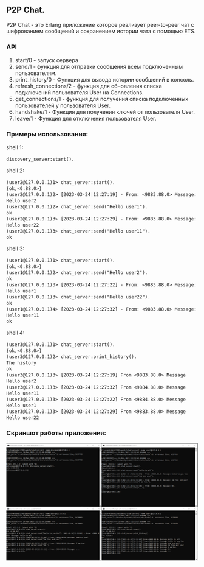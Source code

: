 ## P2P Chat.

P2P Chat - это Erlang приложение которое реализует peer-to-peer чат с шифрованием сообщений и сохранением истории чата с помощью ETS.
### API
1. start/0 - запуск сервера
2. send/1 - функция для отправки сообщения всем подключенным пользователям.
3. print_history/0 - Функция для вывода истории сообщений в консоль.
4. refresh_connections/2 - функция для обновления списка подключений пользователя User на Connections.
5. get_connections/1 - функция для получения списка подключенных пользователей у пользователя User.
6. handshake/1 - Функция для получения ключей от пользователя User.
7. leave/1 - Функция для отключения пользователя User.

### Примеры использования:
shell 1:
```
discovery_server:start().
```

shell 2:
```
(user2@127.0.0.1)1> chat_server:start().
{ok,<0.88.0>}
(user2@127.0.0.1)2> [2023-03-24|12:27:19] - From: <9883.88.0> Message: Hello user2
(user2@127.0.0.1)2> chat_server:send("Hello user1").
ok
(user2@127.0.0.1)3> [2023-03-24|12:27:29] - From: <9883.88.0> Message: Hello user22
(user2@127.0.0.1)3> chat_server:send("Hello user11"). 
ok

```

shell 3:
```
(user1@127.0.0.1)1> chat_server:start().             
{ok,<0.88.0>}
(user1@127.0.0.1)2> chat_server:send("Hello user2").
ok
(user1@127.0.0.1)3> [2023-03-24|12:27:22] - From: <9883.88.0> Message: Hello user1
(user1@127.0.0.1)3> chat_server:send("Hello user22").  
ok
(user1@127.0.0.1)4> [2023-03-24|12:27:32] - From: <9883.88.0> Message: Hello user11
ok
```

shell 4:
```
(user3@127.0.0.1)1> chat_server:start().
{ok,<0.88.0>}
(user3@127.0.0.1)2> chat_server:print_history().
The history
ok
(user3@127.0.0.1)3> [2023-03-24|12:27:19] From <9883.88.0> Message Hello user2 
(user3@127.0.0.1)3> [2023-03-24|12:27:32] From <9884.88.0> Message Hello user11
(user3@127.0.0.1)3> [2023-03-24|12:27:22] From <9884.88.0> Message Hello user1 
(user3@127.0.0.1)3> [2023-03-24|12:27:29] From <9883.88.0> Message Hello user22
```

### Скриншот работы приложения:
![Image alt](https://github.com/stormrvge/FP_lab4_v2/blob/master/img/console.png)

